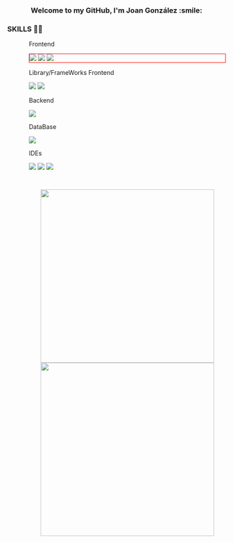 <h3 align="center">Welcome to my GitHub, I'm Joan González :smile:</h3>

<h3>SKILLS 👨‍💻</h3>
<div style='margin-left: 50px;'>
<p>Frontend</p>
<p style='border: solid 1px red;'>
<a target="_blank" href="#"><img src="https://img.shields.io/badge/HTML5-E34F26?style=for-the-badge&logo=html5&logoColor=white"/></a>
<a target="_blank" href="#"><img src="https://img.shields.io/badge/CSS3-1572B6?style=for-the-badge&logo=css3&logoColor=white"/></a>
<a target="_blank" href="#"><img src="https://img.shields.io/badge/JavaScript-323330?style=for-the-badge&logo=javascript&logoColor=F7DF1E"/></a>
</p>
<p>Library/FrameWorks Frontend</p>
<p>
<a target="_blank" href="#"><img src="https://img.shields.io/badge/jQuery-0769AD?style=for-the-badge&logo=jquery&logoColor=white"/></a>
<a target="_blank" href="#"><img src="https://img.shields.io/badge/Bootstrap-563D7C?style=for-the-badge&logo=bootstrap&logoColor=white"/></a>
</p>
</p>

<p>Backend</p>
<p>
<a target="_blank" href="#"><img src="https://img.shields.io/badge/PHP-777BB4?style=for-the-badge&logo=php&logoColor=white"/></a>
</p>

<p>DataBase</p>
<p>
<a target="_blank" href="#"><img src="https://img.shields.io/badge/MySQL-005C84?style=for-the-badge&logo=mysql&logoColor=white"/></a>
</p>

<p>IDEs</p>
<p>
<a target="_blank" href="#"><img src="https://img.shields.io/badge/Visual_Studio_Code-0078D4?style=for-the-badge&logo=visual%20studio%20code&logoColor=white"/></a>
<a target="_blank" href="#"><img src="https://img.shields.io/badge/sublime_text-%23575757.svg?&style=for-the-badge&logo=sublime-text&logoColor=important"/></a>
<a target="_blank" href="#"><img src="https://img.shields.io/badge/Eclipse-2C2255?style=for-the-badge&logo=eclipse&logoColor=white"/></a>
</p>
<div>

<a target="_blank" href="#"><img src=""/></a>


<a href="https://github.com/JoanGoAl">
  <p style="display: inline-block;" align="center">
    <img src="https://github-readme-stats.vercel.app/api/top-langs/?username=JoanGoAl&layout=compact&theme=dark"  width = 400/>
    <img src = "https://github-readme-stats.vercel.app/api?username=JoanGoAl&show_icons=true&theme=bear" width = 400>
  </p>
 
</a>
